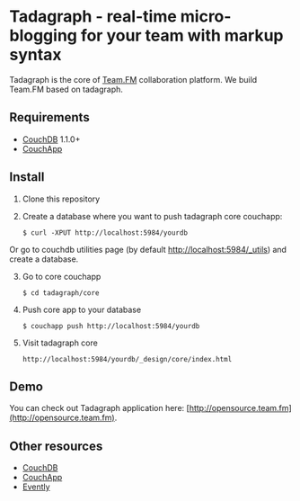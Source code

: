 Tadagraph - real-time micro-blogging for your team with markup syntax
=====================================================================

Tadagraph is the core of [Team.FM](https://team.fm) collaboration platform. We build Team.FM based on tadagraph.

Requirements
------------

* [CouchDB](http://couchdb.apache.org) 1.1.0+
* [CouchApp](http://www.couchapp.org/page/installing)

Install
-------

1. Clone this repository
2. Create a database where you want to push tadagraph core couchapp:

    `$ curl -XPUT http://localhost:5984/yourdb`

Or go to couchdb utilities page (by default [http://localhost:5984/_utils](http://localhost:5984/_utils)) and create a database.

3. Go to core couchapp

    `$ cd tadagraph/core`

4. Push core app to your database

    `$ couchapp push http://localhost:5984/yourdb`

5. Visit tadagraph core

    `http://localhost:5984/yourdb/_design/core/index.html`

Demo
----
You can check out Tadagraph application here: [http://opensource.team.fm](http://opensource.team.fm).

Other resources
---------------
* [CouchDB](http://couchdb.apache.org)
* [CouchApp](http://www.couchapp.org)
* [Evently](http://couchapp.org/page/evently)
